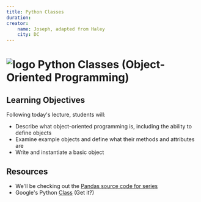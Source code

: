 ```yaml
---
title: Python Classes
duration: 
creator:
    name: Joseph, adapted from Haley
    city: DC
---
```


# ![logo](https://ga-dash.s3.amazonaws.com/production/assets/logo-9f88ae6c9c3871690e33280fcf557f33.png) Python Classes (Object-Oriented Programming)

## Learning Objectives

Following today's lecture, students will:

- Describe what object-oriented programming is, including the ability to define objects
- Examine example objects and define what their methods and attributes are
- Write and instantiate a basic object

## Resources

- We'll be checking out the [Pandas source code for series](https://github.com/pandas-dev/pandas/blob/master/pandas/core/series.py)
- Google's Python [Class](https://developers.google.com/edu/python/) (Get it?)


